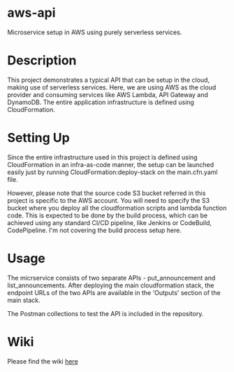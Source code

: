 # aws-api
Microservice setup in AWS using purely serverless services.

# Description
This project demonstrates a typical API that can be setup in the cloud, making use of serverless services. Here, we are using AWS as the cloud provider and consuming services like AWS Lambda, API Gateway and DynamoDB. The entire application infrastructure is defined using CloudFormation.

# Setting Up
Since the entire infrastructure used in this project is defined using CloudFormation in an infra-as-code manner, the setup can be launched easily just by running CloudFormation:deploy-stack on the main.cfn.yaml file. 

However, please note that the source code S3 bucket referred in this project is specific to the AWS account. You will need to specify the S3 bucket where you deploy all the cloudformation scripts and lambda function code. This is expected to be done by the build process, which can be achieved using any standard CI/CD pipeline, like Jenkins or CodeBuild, CodePipeline. I'm not covering the build process setup here.

# Usage
The micrservice consists of two separate APIs - put_announcement and list_announcements. After deploying the main cloudformation stack, the endpoint URLs of the two APIs are available in the 'Outputs' section of the main stack.

The Postman collections to test the API is included in the repository.

# Wiki
Please find the wiki [here](https://github.com/sidharth15/aws-api/wiki)
